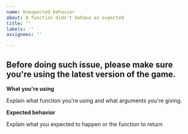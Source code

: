 ```yaml
---
name: Unexpected behavior
about: A function didn't behave as expected
title: ''
labels: ''
assignees: ''

---
```


## Before doing such issue, please make sure you're using the latest version of the game.

**What you're using**

Explain what function you're using and what arguments you're giving.

**Expected behavior**

Explain what you expected to happen or the function to return
